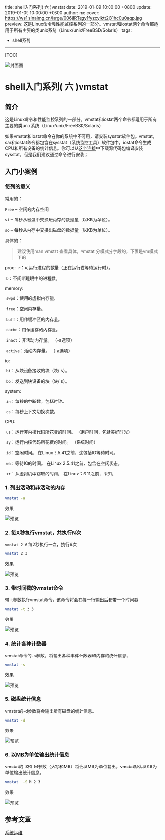 title: shell入门系列( 六 )vmstat
date: 2019-01-09 10:00:00 +0800
update: 2019-01-09 10:00:00 +0800
author: me
cover: https://ws1.sinaimg.cn/large/006jIRTegy1fyzcylktt2j31hc0u0aqp.jpg
preview:  这是Linux命令和性能监控系列的一部分。vmstat和iostat两个命令都适用于所有主要的类unix系统（Linux/unix/FreeBSD/Solaris）
tags:

  - shell系列

---

[TOC]

![封面图](https://ws1.sinaimg.cn/large/006jIRTegy1fyzcylktt2j31hc0u0aqp.jpg)

# shell入门系列( 六 )vmstat

## 简介

这是Linux命令和性能监控系列的一部分。vmstat和iostat两个命令都适用于所有主要的类unix系统（Linux/unix/FreeBSD/Solaris）

如果vmstat和iostat命令在你的系统中不可用，请安装sysstat软件包。vmstat，sar和iostat命令都包含在sysstat（系统监控工具）软件包中。iostat命令生成CPU和所有设备的统计信息。你可以从[这个连接](http://sebastien.godard.pagesperso-orange.fr/download.html)中下载源代码包编译安装sysstat，但是我们建议通过命令进行安装；

## 入门小案例

### 每列的意义

常用的：

`Free` – 空闲的内存空间

`si` – 每秒从磁盘中交换进内存的数据量（以KB为单位）。

`so` – 每秒从内存中交换出磁盘的数据量（以KB为单位）。

具体的：

> 建议使用man vmstat 查看具体，vmstat 分模式分字段的，下面是vm模式下的

proc:
​	`r`：可运行进程的数量（正在运行或等待运行时）。

​	`b`：不间断睡眠中的进程数。

memory:

​	`swpd`：使用的虚拟内存量。

​	`free`：空闲内存量。

​	`buff`：用作缓冲区的内存量。

​	`cache`：用作缓存的内存量。

​	`inact`：非活动内存量。  （-a选项）

​	`active`：活动内存量。  （-a选项）

io:

​	`bi`：从块设备接收的块（块/ s）。

​	`bo`：发送到块设备的块（块/ s）。

system:

​	`in`：每秒的中断数，包括时钟。

​	`cs`：每秒上下文切换次数。

CPU:

​	`us`：运行非内核代码所花费的时间。  （用户时间，包括美好时光）

​	`sy`：运行内核代码所花费的时间。  （系统时间）

​	`id`：空闲时间。 在Linux 2.5.41之前，这包括IO等待时间。

​	`wa`：等待IO的时间。 在Linux 2.5.41之前，包含在空闲状态。

​	`st`：从虚拟机中窃取的时间。 在Linux 2.6.11之前，未知。

### 1. 列出活动和非活动的内存

```bash
vmstat -a 
```

效果

![预览]()

### 2. 每X秒执行vmstat，共执行N次

`vmstat 2 6` 每2秒执行一次，执行6次

```bash
vmstat 2 3
```

效果

![预览]()

### 3. 带时间戳的vmstat命令

带-t参数执行vmstat命令，该命令将会在每一行输出后都带一个时间戳

```bash
vmstat -t 2 3
```

效果

![预览]()

### 4. 统计各种计数器

vmstat命令的-s参数，将输出各种事件计数器和内存的统计信息。	

```bash
vmstat -s
```

效果

![预览]()

### 5. 磁盘统计信息

vmstat的-d参数将会输出所有磁盘的统计信息。

```bash
vmstat -d
```

效果

![预览]()

### 6. 以MB为单位输出统计信息

vmstat的-S和-M参数（大写和MB）将会以MB为单位输出。vmstat默认以KB为单位输出统计信息。

```bash
vmstat	-S M 2 3
```

效果

![预览]()

## 参考文章

[系统运维](https://linux.cn/article-4024-1.html)